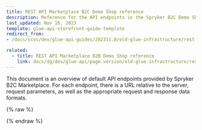 ```yaml
---
title: REST API Marketplace B2C Demo Shop reference
description: Reference for the API endpoints in the Spryker B2C Demo Shop Marketplace.
last_updated: Nov 16, 2023
template: glue-api-storefront-guide-template
redirect_from:
- /docs/scos/dev/glue-api-guides/202311.0/old-glue-infrastructure/rest-api-marketplace-b2c-demo-shop-reference.html

related:
  - title: REST API Marketplace B2B Demo Shop reference
    link: docs/dg/dev/glue-api/page.version/old-glue-infrastructure/rest-api-marketplace-b2b-demo-shop-reference.html
---
```


<!-- 202311.0 is the last version to support this doc. Don't move it to the next versions -->

This document is an overview of default API endpoints provided by Spryker B2C Marketplace. For each endpoint, there is a URL relative to the server, request parameters, as well as the appropriate request and response data formats.

<div id="swagger-ui"></div>

{% raw %}
<link rel="stylesheet" type="text/css" href="https://cdnjs.cloudflare.com/ajax/libs/swagger-ui/3.22.1/swagger-ui.css" />
<script src="https://cdnjs.cloudflare.com/ajax/libs/swagger-ui/3.22.1/swagger-ui-standalone-preset.js"></script>
<script src="https://cdnjs.cloudflare.com/ajax/libs/swagger-ui/3.22.1/swagger-ui-bundle.js"></script>
<script>
const swaggerContainer = document.getElementById('swagger-ui');
if(swaggerContainer) {
    console.log('start'); const ui = SwaggerUIBundle({
        url: 'https://spryker.s3.eu-central-1.amazonaws.com/docs/Marketplace/dev+guides/glue-api-guides/202311.0/rest-api-reference/mp_b2c_spryker_rest_api.schema.yml',
        dom_id: '#swagger-ui', deepLinking: true, presets: [
            SwaggerUIBundle.presets.apis, SwaggerUIStandalonePreset
        ],
        enableCORS: false, layout: 'BaseLayout', supportedSubmitMethods: []
    });
    console.log(ui); window.ui = ui
}
</script>
{% endraw %}
